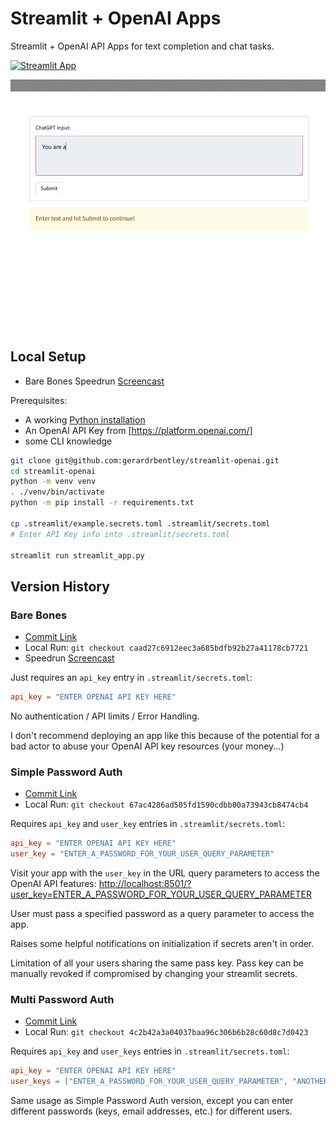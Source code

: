 # Streamlit + OpenAI Apps

Streamlit + OpenAI API Apps for text completion and chat tasks.

[![Streamlit App](https://static.streamlit.io/badges/streamlit_badge_black_white.svg)](https://myopenai.streamlit.app)

![Gif screencast of app](media/golang_demo.gif)

## Local Setup

- Bare Bones Speedrun [Screencast](https://www.youtube.com/watch?v=Vz-Ndhr5lYo)

Prerequisites:

- A working [Python installation](https://home.gerardbentley.com/setups/python/)
- An OpenAI API Key from [https://platform.openai.com/]
- some CLI knowledge

```sh
git clone git@github.com:gerardrbentley/streamlit-openai.git
cd streamlit-openai
python -m venv venv
. ./venv/bin/activate
python -m pip install -r requirements.txt

cp .streamlit/example.secrets.toml .streamlit/secrets.toml
# Enter API Key info into .streamlit/secrets.toml

streamlit run streamlit_app.py
```

## Version History

### Bare Bones

- [Commit Link](https://github.com/gerardrbentley/streamlit-openai/tree/caad27c6912eec3a685bdfb92b27a41178cb7721)
- Local Run: `git checkout caad27c6912eec3a685bdfb92b27a41178cb7721`
- Speedrun [Screencast](https://www.youtube.com/watch?v=Vz-Ndhr5lYo)

Just requires an `api_key` entry in `.streamlit/secrets.toml`:

```toml
api_key = "ENTER OPENAI API KEY HERE"
```

No authentication / API limits / Error Handling.

I don't recommend deploying an app like this because of the potential for a bad actor to abuse your OpenAI API key resources (your money...)

### Simple Password Auth

- [Commit Link](https://github.com/gerardrbentley/streamlit-openai/tree/67ac4286ad505fd1590cdbb00a73943cb8474cb4)
- Local Run: `git checkout 67ac4286ad505fd1590cdbb00a73943cb8474cb4`

Requires `api_key` and `user_key` entries in `.streamlit/secrets.toml`:

```toml
api_key = "ENTER OPENAI API KEY HERE"
user_key = "ENTER_A_PASSWORD_FOR_YOUR_USER_QUERY_PARAMETER"
```

Visit your app with the `user_key` in the URL query parameters to access the OpenAI API features: [http://localhost:8501/?user_key=ENTER_A_PASSWORD_FOR_YOUR_USER_QUERY_PARAMETER]()

User must pass a specified password as a query parameter to access the app.

Raises some helpful notifications on initialization if secrets aren't in order.

Limitation of all your users sharing the same pass key.
Pass key can be manually revoked if compromised by changing your streamlit secrets.

### Multi Password Auth

- [Commit Link](https://github.com/gerardrbentley/streamlit-openai/tree/4c2b42a3a04037baa96c306b6b28c60d8c7d0423)
- Local Run: `git checkout 4c2b42a3a04037baa96c306b6b28c60d8c7d0423`

Requires `api_key` and `user_keys` entries in `.streamlit/secrets.toml`:

```toml
api_key = "ENTER OPENAI API KEY HERE"
user_keys = ["ENTER_A_PASSWORD_FOR_YOUR_USER_QUERY_PARAMETER", "ANOTHER_ONE"]
```

Same usage as Simple Password Auth version, except you can enter different passwords (keys, email addresses, etc.) for different users.

